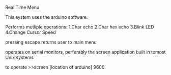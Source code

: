 Real Time Menu

This system uses the arduino software.

Performs mutliple operations:
  1.Char echo
  2.Char hex echo
  3.Blink LED
  4.Change Cursor Speed
  
  
pressing escape returns user to main menu

operates on serial monitors, perferably the screen application built in tomost Unix systems

to operate >>screen [location of arduino] 9600

